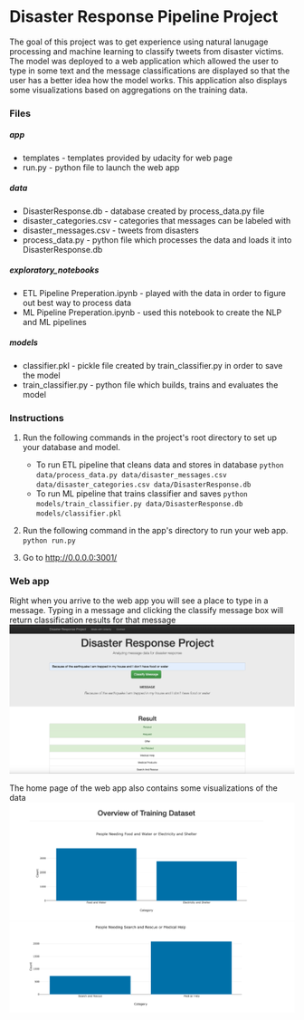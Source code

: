 # Disaster Response Pipeline Project
The goal of this project was to get experience using natural lanugage processing and machine learning to classify tweets from disaster victims. The model was deployed to a web application which allowed the user to type in some text and the message classifications are displayed so that the user has a better idea how the model works. This application also displays some visualizations based on aggregations on the training data. 

### Files 
##### app 
* templates - templates provided by udacity for web page
* run.py - python file to launch the web app 
##### data 
* DisasterResponse.db - database created by process_data.py file
* disaster_categories.csv - categories that messages can be labeled with
* disaster_messages.csv - tweets from disasters 
* process_data.py - python file which processes the data and loads it into DisasterResponse.db

##### exploratory_notebooks 
* ETL Pipeline Preperation.ipynb - played with the data in order to figure out best way to process data
* ML Pipeline Preperation.ipynb - used this notebook to create the NLP and ML pipelines 

##### models
* classifier.pkl - pickle file created by train_classifier.py in order to save the model
* train_classifier.py - python file which builds, trains and evaluates the model 

### Instructions
1. Run the following commands in the project's root directory to set up your database and model.

    - To run ETL pipeline that cleans data and stores in database
        `python data/process_data.py data/disaster_messages.csv data/disaster_categories.csv data/DisasterResponse.db`
    - To run ML pipeline that trains classifier and saves
        `python models/train_classifier.py data/DisasterResponse.db models/classifier.pkl`

2. Run the following command in the app's directory to run your web app.
    `python run.py`

3. Go to http://0.0.0.0:3001/


### Web app 
Right when you arrive to the web app you will see a place to type in a message. Typing in a message and clicking the classify message box will return classification results for that message
![webapp1](webapp1.png)  

The home page of the web app also contains some visualizations of the data  
![webapp3](webapp3.png)  
![webapp4](webapp4.png)

